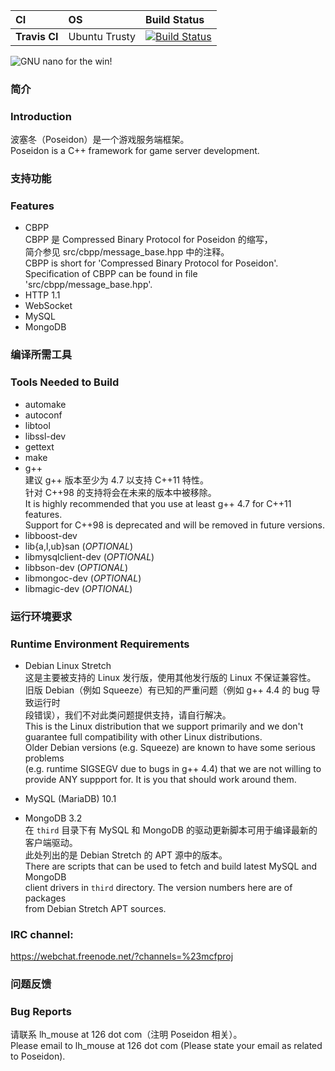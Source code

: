 |CI            |OS            |Build Status     |
|:-------------|:-------------|:----------------|
|**Travis CI** |Ubuntu Trusty |[![Build Status](https://travis-ci.org/lhmouse/poseidon.svg?branch=master)](https://travis-ci.org/lhmouse/poseidon)  |

![GNU nano for the win!](https://raw.githubusercontent.com/lhmouse/poseidon/master/gnu-nano-ftw.png)

### 简介
### Introduction

波塞冬（Poseidon）是一个游戏服务端框架。  
Poseidon is a C++ framework for game server development.  

### 支持功能
### Features

* CBPP  
    CBPP 是 Compressed Binary Protocol for Poseidon 的缩写，  
    简介参见 src/cbpp/message_base.hpp 中的注释。  
    CBPP is short for 'Compressed Binary Protocol for Poseidon'.  
    Specification of CBPP can be found in file 'src/cbpp/message_base.hpp'.  
* HTTP 1.1  
* WebSocket  
* MySQL  
* MongoDB  

### 编译所需工具
### Tools Needed to Build

* automake  
* autoconf  
* libtool  
* libssl-dev  
* gettext  
* make  
* g++  
    建议 g++ 版本至少为 4.7 以支持 C++11 特性。  
    针对 C++98 的支持将会在未来的版本中被移除。  
    It is highly recommended that you use at least g++ 4.7 for C++11 features.  
    Support for C++98 is deprecated and will be removed in future versions.  
* libboost-dev  
* lib{a,l,ub}san (_OPTIONAL_)  
* libmysqlclient-dev (_OPTIONAL_)  
* libbson-dev (_OPTIONAL_)  
* libmongoc-dev (_OPTIONAL_)  
* libmagic-dev (_OPTIONAL_)  

### 运行环境要求
### Runtime Environment Requirements

* Debian Linux Stretch  
这是主要被支持的 Linux 发行版，使用其他发行版的 Linux 不保证兼容性。  
旧版 Debian（例如 Squeeze）有已知的严重问题（例如 g++ 4.4 的 bug 导致运行时  
段错误），我们不对此类问题提供支持，请自行解决。  
This is the Linux distribution that we support primarily and we don't  
guarantee full compatibility with other Linux distributions.  
Older Debian versions (e.g. Squeeze) are known to have some serious problems  
(e.g. runtime SIGSEGV due to bugs in g++ 4.4) that we are not willing to  
provide ANY suppport for. It is you that should work around them.  

* MySQL (MariaDB) 10.1  
* MongoDB 3.2  
在 `third` 目录下有 MySQL 和 MongoDB 的驱动更新脚本可用于编译最新的客户端驱动。  
此处列出的是 Debian Stretch 的 APT 源中的版本。  
There are scripts that can be used to fetch and build latest MySQL and MongoDB  
client drivers in `third` directory. The version numbers here are of packages  
from Debian Stretch APT sources.  

### IRC channel:

<https://webchat.freenode.net/?channels=%23mcfproj>

### 问题反馈
### Bug Reports

请联系 lh_mouse at 126 dot com（注明 Poseidon 相关）。  
Please email to lh_mouse at 126 dot com (Please state your email as related to Poseidon).  
